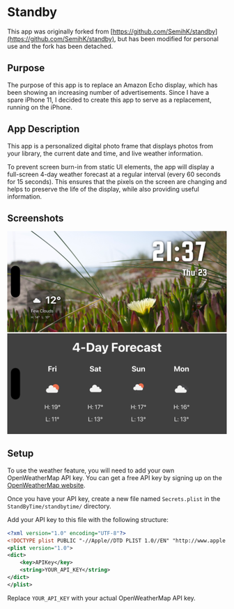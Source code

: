 # Standby

This app was originally forked from [https://github.com/SemihK/standby](https://github.com/SemihK/standby), but has been modified for personal use and the fork has been detached.

## Purpose

The purpose of this app is to replace an Amazon Echo display, which has been showing an increasing number of advertisements. Since I have a spare iPhone 11, I decided to create this app to serve as a replacement, running on the iPhone.

## App Description

This app is a personalized digital photo frame that displays photos from your library, the current date and time, and live weather information.

To prevent screen burn-in from static UI elements, the app will display a full-screen 4-day weather forecast at a regular interval (every 60 seconds for 15 seconds). This ensures that the pixels on the screen are changing and helps to preserve the life of the display, while also providing useful information.

## Screenshots

![Screenshot 1](screenshot/iphone_screenshot1.png)
![Screenshot 2](screenshot/iphone_screenshot2.png)

## Setup

To use the weather feature, you will need to add your own OpenWeatherMap API key. You can get a free API key by signing up on the [OpenWeatherMap website](https://openweathermap.org/appid).

Once you have your API key, create a new file named `Secrets.plist` in the `StandByTime/standbytime/` directory.

Add your API key to this file with the following structure:

```xml
<?xml version="1.0" encoding="UTF-8"?>
<!DOCTYPE plist PUBLIC "-//Apple//DTD PLIST 1.0//EN" "http://www.apple.com/DTDs/PropertyList-1.0.dtd">
<plist version="1.0">
<dict>
    <key>APIKey</key>
    <string>YOUR_API_KEY</string>
</dict>
</plist>
```

Replace `YOUR_API_KEY` with your actual OpenWeatherMap API key.